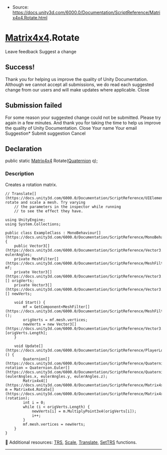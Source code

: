 * Source: https://docs.unity3d.com/6000.0/Documentation/ScriptReference/Matrix4x4.Rotate.html

#  [Matrix4x4](https://docs.unity3d.com/6000.0/Documentation/ScriptReference/Matrix4x4.html).Rotate
Leave feedback
Suggest a change
## Success!
Thank you for helping us improve the quality of Unity Documentation. Although we cannot accept all submissions, we do read each suggested change from our users and will make updates where applicable.
Close
## Submission failed
For some reason your suggested change could not be submitted. Please <a>try again</a> in a few minutes. And thank you for taking the time to help us improve the quality of Unity Documentation.
Close
Your name Your email Suggestion* Submit suggestion
Cancel
## Declaration
public static [Matrix4x4](https://docs.unity3d.com/6000.0/Documentation/ScriptReference/Matrix4x4.html) Rotate([Quaternion](https://docs.unity3d.com/6000.0/Documentation/ScriptReference/Quaternion.html) q); 
### Description
Creates a rotation matrix.
```
// Translate[](https://docs.unity3d.com/6000.0/Documentation/ScriptReference/UIElements.Translate.html), rotate and scale a mesh. Try varying
    // the parameters in the inspector while running
    // to see the effect they have.  
  
using UnityEngine;
using System.Collections;  
  
public class ExampleClass : MonoBehaviour[](https://docs.unity3d.com/6000.0/Documentation/ScriptReference/MonoBehaviour.html) {
    public Vector3[](https://docs.unity3d.com/6000.0/Documentation/ScriptReference/Vector3.html) eulerAngles;
    private MeshFilter[](https://docs.unity3d.com/6000.0/Documentation/ScriptReference/MeshFilter.html) mf;
    private Vector3[](https://docs.unity3d.com/6000.0/Documentation/ScriptReference/Vector3.html)[] origVerts;
    private Vector3[](https://docs.unity3d.com/6000.0/Documentation/ScriptReference/Vector3.html)[] newVerts;  
  
    void Start() {
        mf = GetComponent<MeshFilter[](https://docs.unity3d.com/6000.0/Documentation/ScriptReference/MeshFilter.html)>();
        origVerts = mf.mesh.vertices;
        newVerts = new Vector3[](https://docs.unity3d.com/6000.0/Documentation/ScriptReference/Vector3.html)[origVerts.Length];
    }  
  
    void Update[](https://docs.unity3d.com/6000.0/Documentation/ScriptReference/PlayerLoop.Update.html)() {
        Quaternion[](https://docs.unity3d.com/6000.0/Documentation/ScriptReference/Quaternion.html) rotation = Quaternion.Euler[](https://docs.unity3d.com/6000.0/Documentation/ScriptReference/Quaternion.Euler.html)(eulerAngles.x, eulerAngles.y, eulerAngles.z);
        Matrix4x4[](https://docs.unity3d.com/6000.0/Documentation/ScriptReference/Matrix4x4.html) m = Matrix4x4.Rotate[](https://docs.unity3d.com/6000.0/Documentation/ScriptReference/Matrix4x4.Rotate.html)(rotation);
        int i = 0;
        while (i < origVerts.Length) {
            newVerts[i] = m.MultiplyPoint3x4(origVerts[i]);
            i++;
        }
        mf.mesh.vertices = newVerts;
    }
}

```

Additional resources: [TRS](https://docs.unity3d.com/6000.0/Documentation/ScriptReference/Matrix4x4.TRS.html), [Scale](https://docs.unity3d.com/6000.0/Documentation/ScriptReference/Matrix4x4.Scale.html), [Translate](https://docs.unity3d.com/6000.0/Documentation/ScriptReference/Matrix4x4.Translate.html), [SetTRS](https://docs.unity3d.com/6000.0/Documentation/ScriptReference/Matrix4x4.SetTRS.html) functions.
* * *

